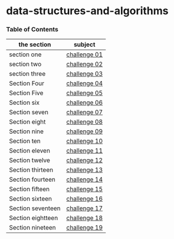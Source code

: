# data-structures-and-algorithms

### Table of Contents

| the section       | subject                                                                                                              |
| ----------------- | -------------------------------------------------------------------------------------------------------------------- |
| section one       | [challenge 01](challenges/challenge-01/README.md)                                                                    |
| section two       | [challenge 02](challenges/challenge-02/README.md)                                                                    |
| section three     | [challenge 03](challenges/challenge-03/README.md)                                                                    |
| Section Four      | [challenge 04](https://docs.google.com/spreadsheets/d/11jCmZciGvRuKhXDzqX7kuDSQAOOGw7GARvPqL2YpGGU/edit?usp=sharing) |
| Section Five      | [challenge 05](Data-Structures/challenge-05/linked-list/README.md)                                                   |
| Section six       | [challenge 06](Data-Structures/challenge-06/linked_list_insertions/README.md)                                        |
| Section seven     | [challenge 07](Data-Structures/challenge-07/ll-kth-from-end/README.md)                                               |
| Section eight     | [challenge 08](Data-Structures/challenge-08/ll_zip/README.md)                                                        |
| Section nine      | [challenge 09](https://docs.google.com/spreadsheets/d/1WN-JrFp3wsV2XioFocBZaRwkR15zy0isUdQRXvtIi4A/edit#gid=0)       |
| Section ten       | [challenge 10](Data-Structures/stacks_and_queues/stacks_and_queues/README.md)                                        |
| Section eleven    | [challenge 11](challenges/queue_with_stacks/README.md)                                                               |
| Section twelve    | [challenge 12](challenges/fifo_animal_shelter/README.md)                                                             |
| Section thirteen  | [challenge 13](challenges/multi_bracket_validation/README.md)                                                        |
| Section fourteen  | [challenge 14](https://docs.google.com/spreadsheets/d/1m1fUckd_rjXtIc-50U2ozWW3ov9zcRr19XEaVD6dhPo/edit#gid=0)       |
| Section fifteen   | [challenge 15](Data-Structures/trees/README.md)                                                                      |
| Section sixteen   | [challenge 16](Data-Structures/trees/README.md)                                                                      |
| Section seventeen | [challenge 17](challenges/tree-breadth-first/README.md)                                                              |
| Section eightteen | [challenge 18](challenges/tree-fizz-buzz/README.md)                                                                  |
| Section nineteen  | [challenge 19](challenges/insertion-sort/README.md)                                                                  |
